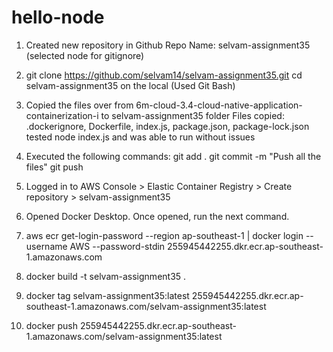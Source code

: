 # hello-node

1) Created new repository in Github
   Repo Name: selvam-assignment35 (selected node for gitignore)
   
2) git clone https://github.com/selvam14/selvam-assignment35.git
   cd selvam-assignment35 on the local (Used Git Bash)
   
3) Copied the files over from 6m-cloud-3.4-cloud-native-application-containerization-i to selvam-assignment35 folder
   Files copied: .dockerignore, Dockerfile, index.js, package.json, package-lock.json\
   tested node index.js and was able to run without issues
   
4) Executed the following commands:
   git add .
   git commit -m "Push all the files"
   git push
   
5) Logged in to AWS Console > Elastic Container Registry > Create repository > selvam-assignment35

6) Opened Docker Desktop. Once opened, run the next command.

7) aws ecr get-login-password --region ap-southeast-1 | docker login --username AWS --password-stdin 255945442255.dkr.ecr.ap-southeast-1.amazonaws.com

8) docker build -t selvam-assignment35 .

9) docker tag selvam-assignment35:latest 255945442255.dkr.ecr.ap-southeast-1.amazonaws.com/selvam-assignment35:latest

10) docker push 255945442255.dkr.ecr.ap-southeast-1.amazonaws.com/selvam-assignment35:latest



